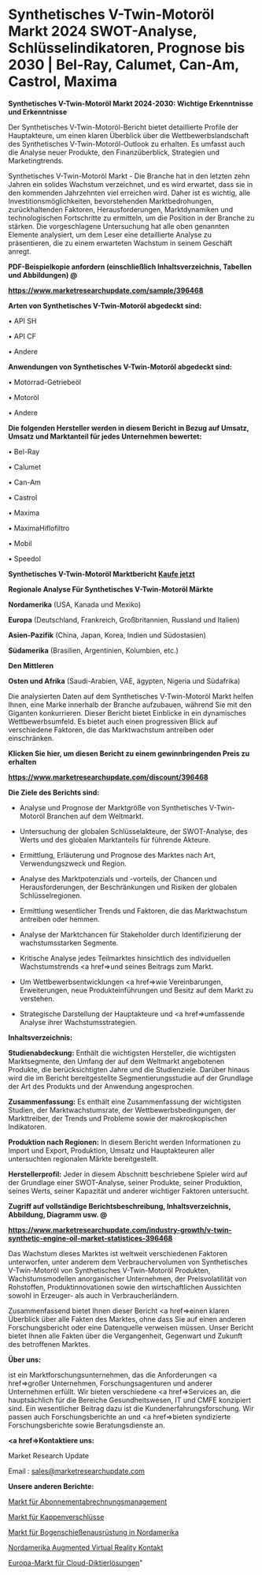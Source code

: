 # Synthetisches V-Twin-Motoröl Markt 2024 SWOT-Analyse, Schlüsselindikatoren, Prognose bis 2030 | Bel-Ray, Calumet, Can-Am, Castrol, Maxima

<strong>Synthetisches V-Twin-Motoröl Markt 2024-2030: Wichtige Erkenntnisse und Erkenntnisse</strong>

Der Synthetisches V-Twin-Motoröl-Bericht bietet detaillierte Profile der Hauptakteure, um einen klaren Überblick über die Wettbewerbslandschaft des Synthetisches V-Twin-Motoröl-Outlook zu erhalten. Es umfasst auch die Analyse neuer Produkte, den Finanzüberblick, Strategien und Marketingtrends.

Synthetisches V-Twin-Motoröl Markt - Die Branche hat in den letzten zehn Jahren ein solides Wachstum verzeichnet, und es wird erwartet, dass sie in den kommenden Jahrzehnten viel erreichen wird. Daher ist es wichtig, alle Investitionsmöglichkeiten, bevorstehenden Marktbedrohungen, zurückhaltenden Faktoren, Herausforderungen, Marktdynamiken und technologischen Fortschritte zu ermitteln, um die Position in der Branche zu stärken. Die vorgeschlagene Untersuchung hat alle oben genannten Elemente analysiert, um dem Leser eine detaillierte Analyse zu präsentieren, die zu einem erwarteten Wachstum in seinem Geschäft anregt.



<strong><b>PDF-Beispielkopie anfordern (einschließlich Inhaltsverzeichnis, Tabellen und Abbildungen) @ </b></strong>

<strong><a href=https://www.marketresearchupdate.com/sample/396468>

<strong>https://www.marketresearchupdate.com/sample/396468</u></a></strong></strong>



<strong>Arten von Synthetisches V-Twin-Motoröl abgedeckt sind:</strong>

• API SH

• API CF

• Andere



<strong>Anwendungen von Synthetisches V-Twin-Motoröl abgedeckt sind:</strong>

• Motorrad-Getriebeöl

• Motoröl

• Andere



<strong>Die folgenden Hersteller werden in diesem Bericht in Bezug auf Umsatz, Umsatz und Marktanteil für jedes Unternehmen bewertet:</strong>

• Bel-Ray

• Calumet

• Can-Am

• Castrol

• Maxima

• MaximaHiflofiltro

• Mobil

• Speedol



<strong>Synthetisches V-Twin-Motoröl Marktbericht <a href=https://www.marketresearchupdate.com/buynow/396468>Kaufe jetzt</a></strong>



<strong>Regionale Analyse Für Synthetisches V-Twin-Motoröl Märkte</strong>



<strong>Nordamerika</strong> (USA, Kanada und Mexiko)



<strong>Europa</strong> (Deutschland, Frankreich, Großbritannien, Russland und Italien)



<strong>Asien-Pazifik</strong> (China, Japan, Korea, Indien und Südostasien)



<strong>Südamerika</strong> (Brasilien, Argentinien, Kolumbien, etc.)



<strong>Den Mittleren</strong> 

<strong>Osten und Afrika</strong> (Saudi-Arabien, VAE, ägypten, Nigeria und Südafrika)

Die analysierten Daten auf dem Synthetisches V-Twin-Motoröl Markt helfen Ihnen, eine Marke innerhalb der Branche aufzubauen, während Sie mit den Giganten konkurrieren. Dieser Bericht bietet Einblicke in ein dynamisches Wettbewerbsumfeld. Es bietet auch einen progressiven Blick auf verschiedene Faktoren, die das Marktwachstum antreiben oder einschränken.



<strong>Klicken Sie hier, um diesen Bericht zu einem gewinnbringenden Preis zu erhalten
</strong>

<strong><a href=https://www.marketresearchupdate.com/discount/396468>https://www.marketresearchupdate.com/discount/396468</b></u></strong></a>



<strong>Die Ziele des Berichts sind:</strong>

- Analyse und Prognose der Marktgröße von Synthetisches V-Twin-Motoröl Branchen auf dem Weltmarkt.

- Untersuchung der globalen Schlüsselakteure, der SWOT-Analyse, des Werts und des globalen Marktanteils für führende Akteure.

- Ermittlung, Erläuterung und Prognose des Marktes nach Art, Verwendungszweck und Region.

- Analyse des Marktpotenzials und -vorteils, der Chancen und Herausforderungen, der Beschränkungen und Risiken der globalen Schlüsselregionen.

- Ermittlung wesentlicher Trends und Faktoren, die das Marktwachstum antreiben oder hemmen.

- Analyse der Marktchancen für Stakeholder durch Identifizierung der wachstumsstarken Segmente.

- Kritische Analyse jedes Teilmarktes hinsichtlich des individuellen Wachstumstrends <a href=>und</a> seines Beitrags zum Markt.

- Um Wettbewerbsentwicklungen <a href=>wie</a> Vereinbarungen, Erweiterungen, neue Produkteinführungen und Besitz auf dem Markt zu verstehen.

- Strategische Darstellung der Hauptakteure und <a href=>umfas</a>sende Analyse ihrer Wachstumsstrategien.



<strong>Inhaltsverzeichnis:</strong>



<strong>Studienabdeckung:</strong> Enthält die wichtigsten Hersteller, die wichtigsten Marktsegmente, den Umfang der auf dem Weltmarkt angebotenen Produkte, die berücksichtigten Jahre und die Studienziele. Darüber hinaus wird die im Bericht bereitgestellte Segmentierungsstudie auf der Grundlage der Art des Produkts und der Anwendung angesprochen.



<strong>Zusammenfassung:</strong> Es enthält eine Zusammenfassung der wichtigsten Studien, der Marktwachstumsrate, der Wettbewerbsbedingungen, der Markttreiber, der Trends und Probleme sowie der makroskopischen Indikatoren.



<strong>Produktion nach Regionen:</strong> In diesem Bericht werden Informationen zu Import und Export, Produktion, Umsatz und Hauptakteuren aller untersuchten regionalen Märkte bereitgestellt.



<strong>Herstellerprofil:</strong> Jeder in diesem Abschnitt beschriebene Spieler wird auf der Grundlage einer SWOT-Analyse, seiner Produkte, seiner Produktion, seines Werts, seiner Kapazität und anderer wichtiger Faktoren untersucht.



<strong><b>Zugriff auf vollständige Berichtsbeschreibung, Inhaltsverzeichnis, Abbildung, Diagramm usw. @ </b></strong>

<strong><a href=https://www.marketresearchupdate.com/industry-growth/v-twin-synthetic-engine-oil-market-statistices-396468>https://www.marketresearchupdate.com/industry-growth/v-twin-synthetic-engine-oil-market-statistices-396468</a></strong>

Das Wachstum dieses Marktes ist weltweit verschiedenen Faktoren unterworfen, unter anderem dem Verbrauchervolumen von Synthetisches V-Twin-Motoröl von Synthetisches V-Twin-Motoröl Produkten, Wachstumsmodellen anorganischer Unternehmen, der Preisvolatilität von Rohstoffen, Produktinnovationen sowie den wirtschaftlichen Aussichten sowohl in Erzeuger- als auch in Verbraucherländern.

Zusammenfassend bietet Ihnen dieser Bericht <a href=>einen</a> klaren Überblick über alle Fakten des Marktes, ohne dass Sie auf einen anderen Forschungsbericht oder eine Datenquelle verweisen müssen. Unser Bericht bietet Ihnen alle Fakten über die Vergangenheit, Gegenwart und Zukunft des betroffenen Marktes.



<strong>Über uns:</strong>

 ist ein Marktforschungsunternehmen, das die Anforderungen <a href=>großer</a> Unternehmen, Forschungsagenturen und anderer Unternehmen erfüllt. Wir bieten verschiedene <a href=>Services</a> an, die hauptsächlich für die Bereiche Gesundheitswesen, IT und CMFE konzipiert sind. Ein wesentlicher Beitrag dazu ist die Kundenerfahrungsforschung. Wir passen auch Forschungsberichte an und <a href=>bieten</a> syndizierte Forschungsberichte sowie Beratungsdienste an.



<strong><a href=>Kontaktiere uns:</a></strong>

Market Research Update

Email : sales@marketresearchupdate.com



<strong>Unsere anderen Berichte:</strong>

<a href=https://www.linkedin.com/pulse/subscription-billing-management-market-growth>Markt für Abonnementabrechnungsmanagement</a>

<a href=https://www.linkedin.com/pulse/caps-closures-market-outlooks-2023-size-shares>Markt für Kappenverschlüsse</a>

<a href=https://www.linkedin.com/pulse/north-america-archery-equipment-market-report-2023-top>Markt für Bogenschießenausrüstung in Nordamerika</a>

<a href=https://www.linkedin.com/pulse/north-america-augmented-virtual-reality-contact>Nordamerika Augmented Virtual Reality Kontakt</a>

<a href=https://www.linkedin.com/pulse/europe-cloud-dictation-solution-market-k6xlf/>Europa-Markt für Cloud-Diktierlösungen</a>"
